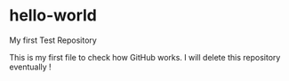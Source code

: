 # hello-world
My first Test Repository


This is my first file to check how GitHub works. I will delete this repository eventually !
